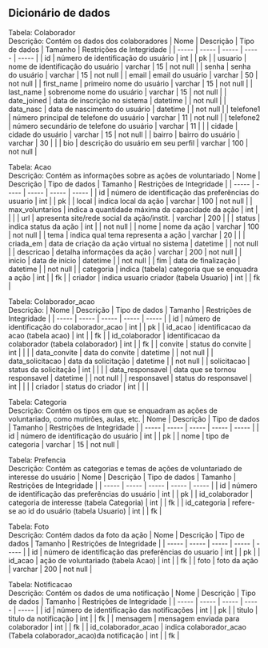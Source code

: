 ## Dicionário de dados

Tabela: Colaborador  
Descrição: Contém os dados dos colaboradores
| Nome | Descrição | Tipo de dados | Tamanho | Restrições de Integridade |
| ----- | ----- | ----- | ----- | ----- | 
| id | número de identificação do usuário | int | | pk |
| usuario | nome de identificação do usuário | varchar | 15 | not null |
| senha | senha do usuário | varchar | 15 | not null |
| email | email do usuário | varchar | 50 | not null |
| first_name | primeiro nome do usuário | varchar | 15 | not null |
| last_name | sobrenome nome do usuário | varchar | 15 | not null |
| date_joined | data de inscrição no sistema | datetime | | not null |
| data_nasc | data de nascimento do usuário | datetime | | not null |
| telefone1 | número principal de telefone do usuário | varchar | 11 | not null |
| telefone2 | número secundário de telefone do usuário | varchar | 11 |  |
| cidade | cidade do usuário | varchar | 15 | not null |
| bairro | bairro do usuário | varchar | 30 |  |
| bio | descrição do usuário em seu perfil | varchar | 100 | not null |

Tabela: Acao  
Descrição: Contém as informações sobre as ações de voluntariado
| Nome | Descrição | Tipo de dados | Tamanho | Restrições de Integridade |
| ----- | ----- | ----- | ----- | ----- | 
| id | número de identificação das preferências do usuario | int | | pk |
| local | indica local da ação | varchar | 100 | not null |
| max_voluntarios | indica a quantidade máxima da capacidade da ação | int | |  |
| url | apresenta site/rede social da ação/instit. | varchar | 200 |  |
| status | indica status da ação | int | | not null |
| nome | nome da ação | varchar | 100 | not null |
| tema | indica qual tema representa a ação | varchar | 20 | |
| criada_em | data de criação da ação virtual no sistema | datetime | | not null |
| descricao | detalha informações da ação | varchar | 200 | not null |
| inicio | data de início | datetime | | not null |
| fim | data de finalização | datetime | | not null |
| categoria | indica (tabela) categoria que se enquadra a ação | int | | fk |
| criador | indica usuario criador (tabela Usuario) | int | | fk |

Tabela: Colaborador_acao  
Descrição: 
| Nome | Descrição | Tipo de dados | Tamanho | Restrições de Integridade |
| ----- | ----- | ----- | ----- | ----- | 
| id | número de identificação do colaborador_acao | int | | pk |
| id_acao | identificacao da acao (tabela acao) | int | | fk |
| id_colaborador | identificacao da colaborador (tabela colaborador) | int | | fk |
| convite | status do convite | int | | |
| data_convite | data do convite | datetime | | not null |
| data_solicitacao | data da solicitação | datetime | | not null |
| solicitacao | status da solicitação | int | | |
| data_responsavel | data que se tornou responsavel | datetime | | not null |
| responsavel | status do responsavel | int | | |
| criador | status do criador | int | | |

Tabela: Categoria  
Descrição: Contém os tipos em que se enquadram as ações de voluntariado, como mutirões, aulas, etc.
| Nome | Descrição | Tipo de dados | Tamanho | Restrições de Integridade |
| ----- | ----- | ----- | ----- | ----- | 
| id | número de identificação do usuário | int | | pk |
| nome | tipo de categoria | varchar | 15 | not null |

Tabela: Prefencia  
Descrição: Contém as categorias e temas de ações de voluntariado de interesse do usuário
| Nome | Descrição | Tipo de dados | Tamanho | Restrições de Integridade |
| ----- | ----- | ----- | ----- | ----- | 
| id | número de identificação das preferências do usuário | int | | pk |
| id_colaborador | categoria de interesse (tabela Categoria) | int | | fk |
| id_categoria | refere-se ao id do usuário (tabela Usuario) | int | | fk |

Tabela: Foto  
Descrição: Contém dados da foto da ação
| Nome | Descrição | Tipo de dados | Tamanho | Restrições de Integridade |
| ----- | ----- | ----- | ----- | ----- |
| id | número de identificação das preferências do usuario | int | | pk |
| id_acao | ação de voluntariado (tabela Acao) | int | | fk |
| foto | foto da ação | varchar | 200 | not null |

Tabela: Notificacao  
Descrição: Contém os dados de uma notificação
| Nome | Descrição | Tipo de dados | Tamanho | Restrições de Integridade |
| ----- | ----- | ----- | ----- | ----- |
| id | número de identificação das notificações | int | | pk |
| titulo | titulo da notificação | int | | fk |
| mensagem | mensagem enviada para colaborador | int | | fk |
| id_colaborador_acao | indica colaborador_acao (Tabela colaborador_acao)da notificação | int | | fk |

